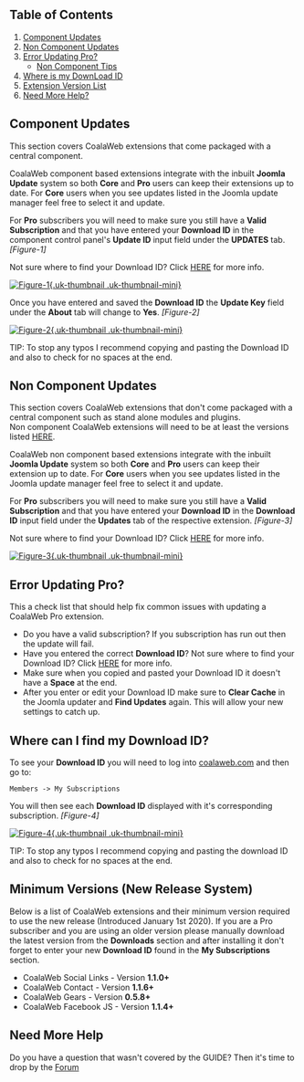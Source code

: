 ## Table of Contents
1.  [Component Updates](#com-updates)
2.  [Non Component Updates](#non-com-updates)
3.  [Error Updating Pro?](#pro-error)
    - [Non Component Tips](#error-non-com)
4.  [Where is my DownLoad ID](#dl-id)
5.  [Extension Version List](#versions)
5.  [Need More Help?](#more-help)

## <a class="doc-top" name="com-updates"></a>Component Updates

<div class="uk-alert">This section covers CoalaWeb extensions that come packaged with a central component.</div>

CoalaWeb component based extensions integrate with the inbuilt **Joomla Update** system so both **Core** and **Pro** users can keep their extensions up to date. For **Core** users when you see updates listed in the Joomla update manager feel free to select it and update. 

For **Pro** subscribers you will need to make sure you still have a **Valid Subscription** and that you have entered your **Download ID** in the component control panel's **Update ID** input field under the **UPDATES** tab. *\[Figure-1\]*

<div class="uk-alert">Not sure where to find your Download ID? Click <a href="#dl-id">HERE</a> for more info.</div>

<a data-lightbox="on" href="https://d1tgoab1lhw0tx.cloudfront.net/images/docs/joomla-extensions/general/updates/coalaweb-updates-1.png">![Figure-1](https://d1tgoab1lhw0tx.cloudfront.net/images/docs/joomla-extensions/general/updates/coalaweb-updates-1.png "Figure-1"){.uk-thumbnail .uk-thumbnail-mini}</a>

Once you have entered and saved the **Download ID** the **Update Key** field under the **About** tab will change to **Yes**. *\[Figure-2\]*

<a data-lightbox="on" href="https://d1tgoab1lhw0tx.cloudfront.net/images/docs/joomla-extensions/general/updates/coalaweb-updates-2.png">![Figure-2](https://d1tgoab1lhw0tx.cloudfront.net/images/docs/joomla-extensions/general/updates/coalaweb-updates-2.png "Figure-2"){.uk-thumbnail .uk-thumbnail-mini}</a>

<div class="uk-alert">TIP: To stop any typos I recommend copying and pasting the Download ID and also to check for no spaces at the end.</div>

## <a name="non-com-updates"></a>Non Component Updates

<div class="uk-alert">This section covers CoalaWeb extensions that don't come packaged with a central component such as stand alone modules and plugins.</div>

<div class="uk-alert uk-alert-warning">Non component CoalaWeb extensions will need to be at least the versions listed <a href="#versions">HERE</a>.</div>

CoalaWeb non component based extensions integrate with the inbuilt **Joomla Update** system so both **Core** and **Pro** users can keep their extension up to date. For **Core** users when you see updates listed in the Joomla update manager feel free to select it and update.

For **Pro** subscribers you will need to make sure you still have a **Valid Subscription** and that you have entered your **Download ID** in the **Download ID** input field under the **Updates** tab of the respective extension. *\[Figure-3\]*

<div class="uk-alert">Not sure where to find your Download ID? Click <a href="#dl-id">HERE</a> for more info.</div>

<a data-lightbox="on" href="https://d1tgoab1lhw0tx.cloudfront.net/images/docs/joomla-extensions/general/updates/coalaweb-updates-3.png">![Figure-3](https://d1tgoab1lhw0tx.cloudfront.net/images/docs/joomla-extensions/general/updates/coalaweb-updates-3.png "Figure-3"){.uk-thumbnail .uk-thumbnail-mini}</a>

## <a name="pro-error"></a>Error Updating Pro?

<div class="uk-alert">This a check list that should help fix common issues with updating a CoalaWeb Pro extension.</div>

- Do you have a valid subscription? If you subscription has run out then the update will fail.
- Have you entered the correct **Download ID**? Not sure where to find your Download ID? Click <a href="#dl-id">HERE</a> for more info.
- Make sure when you copied and pasted your Download ID it doesn't have a **Space** at the end.
- After you enter or edit your Download ID make sure to **Clear Cache** in the Joomla updater and **Find Updates** again. This will allow your new settings to catch up.

## <a name="dl-id"></a> Where can I find my Download ID?

To see your **Download ID** you will need to log into [coalaweb.com](https://coalaweb.com) and then go to:

    Members -> My Subscriptions

You will then see each **Download ID** displayed with it's corresponding subscription. *\[Figure-4\]*

<a data-lightbox="on" href="https://d1tgoab1lhw0tx.cloudfront.net/images/docs/joomla-extensions/general/updates/coalaweb-updates-4.png">![Figure-4](https://d1tgoab1lhw0tx.cloudfront.net/images/docs/joomla-extensions/general/updates/coalaweb-updates-4.png "Figure-4"){.uk-thumbnail .uk-thumbnail-mini}</a>

<div class="uk-alert">TIP: To stop any typos I recommend copying and pasting the download ID and also to check for no spaces at the end.</div>

## <a name="versions"></a> Minimum Versions (New Release System) 

Below is a list of CoalaWeb extensions and their minimum version required to use the new release (Introduced January 1st 2020). If you are a Pro subscriber and you are using an older version please manually download the latest version from the **Downloads** section and after installing it don't forget to enter your new **Download ID** found in the **My Subscriptions** section.

- CoalaWeb Social Links - Version **1.1.0+**
- CoalaWeb Contact - Version **1.1.6+**
- CoalaWeb Gears - Version **0.5.8+**
- CoalaWeb Facebook JS - Version **1.1.4+**

## <a name="more-help"></a>Need More Help

<div class="uk-alert">Do you have a question that wasn't covered by the GUIDE? Then it's time to drop by the <a href="https://coalaweb.com/forum/index" target="_self">Forum</a></div>